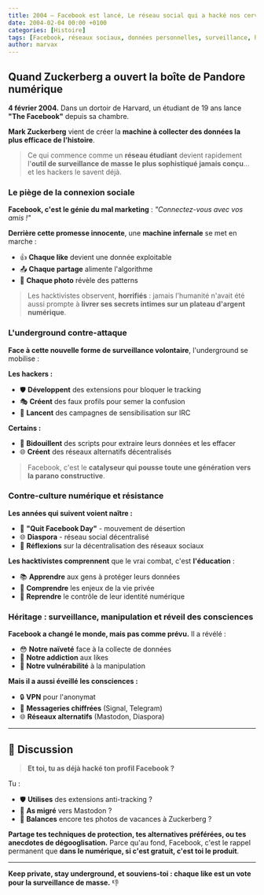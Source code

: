 ```yaml
---
title: 2004 – Facebook est lancé, Le réseau social qui a hacké nos cerveaux
date: 2004-02-04 00:00 +0100
categories: [Histoire]
tags: [Facebook, réseaux sociaux, données personnelles, surveillance, hacktivisme, underground]
author: marvax
---
```


## Quand Zuckerberg a ouvert la boîte de Pandore numérique

**4 février 2004.** Dans un dortoir de Harvard, un étudiant de 19 ans lance **"The Facebook"** depuis sa chambre. 

**Mark Zuckerberg** vient de créer la **machine à collecter des données la plus efficace de l'histoire**.

> Ce qui commence comme un **réseau étudiant** devient rapidement l'**outil de surveillance de masse le plus sophistiqué jamais conçu**... et les hackers le savent déjà.

### Le piège de la connexion sociale

**Facebook, c'est le génie du mal marketing** : *"Connectez-vous avec vos amis !"*

**Derrière cette promesse innocente**, une **machine infernale** se met en marche :
- 👍 **Chaque like** devient une donnée exploitable
- 📤 **Chaque partage** alimente l'algorithme
- 📸 **Chaque photo** révèle des patterns

> Les hacktivistes observent, **horrifiés** : jamais l'humanité n'avait été aussi prompte à **livrer ses secrets intimes sur un plateau d'argent numérique**.

### L'underground contre-attaque

**Face à cette nouvelle forme de surveillance volontaire**, l'underground se mobilise :

**Les hackers :**
- 🛡️ **Développent** des extensions pour bloquer le tracking
- 🎭 **Créent** des faux profils pour semer la confusion
- 📢 **Lancent** des campagnes de sensibilisation sur IRC

**Certains :**
- 🔧 **Bidouillent** des scripts pour extraire leurs données et les effacer
- 🌐 **Créent** des réseaux alternatifs décentralisés

> Facebook, c'est le **catalyseur qui pousse toute une génération vers la parano constructive**.

### Contre-culture numérique et résistance

**Les années qui suivent voient naître :**
- 🚫 **"Quit Facebook Day"** - mouvement de désertion
- 🌐 **Diaspora** - réseau social décentralisé
- 🤔 **Réflexions** sur la décentralisation des réseaux sociaux

**Les hacktivistes comprennent** que le vrai combat, c'est **l'éducation** :
- 📚 **Apprendre** aux gens à protéger leurs données
- 🧠 **Comprendre** les enjeux de la vie privée
- 🎯 **Reprendre** le contrôle de leur identité numérique

### Héritage : surveillance, manipulation et réveil des consciences

**Facebook a changé le monde, mais pas comme prévu.** Il a révélé :
- 😳 **Notre naïveté** face à la collecte de données
- 💉 **Notre addiction** aux likes
- 🎯 **Notre vulnérabilité** à la manipulation

**Mais il a aussi éveillé les consciences :**
- 🔒 **VPN** pour l'anonymat
- 💬 **Messageries chiffrées** (Signal, Telegram)
- 🌐 **Réseaux alternatifs** (Mastodon, Diaspora)

---

## 💬 Discussion

> **Et toi, tu as déjà hacké ton profil Facebook ?**

Tu :
- 🛡️ **Utilises** des extensions anti-tracking ?
- 🐘 **As migré** vers Mastodon ?
- 📸 **Balances** encore tes photos de vacances à Zuckerberg ?

**Partage tes techniques de protection, tes alternatives préférées, ou tes anecdotes de dégooglisation.** Parce qu'au fond, Facebook, c'est le rappel permanent que **dans le numérique, si c'est gratuit, c'est toi le produit**.

---

**Keep private, stay underground, et souviens-toi : chaque like est un vote pour la surveillance de masse.** 👎
